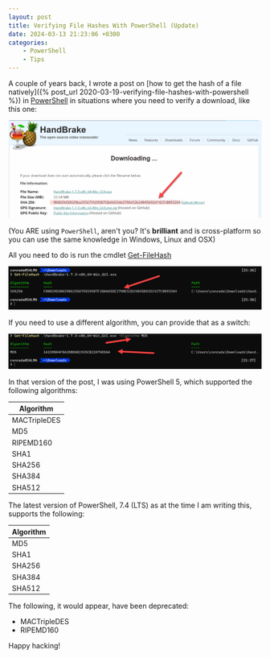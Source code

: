 ```yaml
---
layout: post
title: Verifying File Hashes With PowerShell (Update)
date: 2024-03-13 21:23:06 +0300
categories:
    - PowerShell
    - Tips
---
```

A couple of years back, I wrote a post on [how to get the hash of a file natively]({% post_url 2020-03-19-verifying-file-hashes-with-powershell %}) in [PowerShell](https://learn.microsoft.com/en-us/powershell/) in situations where you need to verify a download, like this one:

![Handbrake](../images/2024/03/Handbrake.png)

(You ARE using `PowerShell`, aren't you? It's **brilliant** and is cross-platform so you can use the same knowledge in Windows, Linux and OSX)

All you need to do is run the cmdlet [Get-FileHash](https://learn.microsoft.com/en-us/powershell/module/microsoft.powershell.utility/get-filehash?view=powershell-7.4&ref=troyhunt.com)

![Hash](../images/2024/03/Hash.png)

If you need to use a different algorithm, you can provide that as a switch:

![M D5](../images/2024/03/MD5.png)

In that version of the post, I was using PowerShell 5, which supported the following algorithms:

| Algorithm      |
|----------------|
| MACTripleDES |
| MD5 |
| RIPEMD160 |
| SHA1 |
| SHA256 |
| SHA384 |
| SHA512 |

The latest version of PowerShell, 7.4 (LTS) as at the time I am writing this, supports the following:

| Algorithm      |
|----------------|
| MD5 |
| SHA1 |
| SHA256 |
| SHA384 |
| SHA512 |

The following, it would appear, have been deprecated:

* MACTripleDES
* RIPEMD160

Happy hacking!